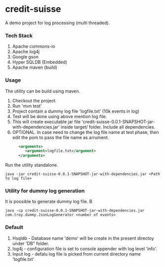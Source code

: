# credit-suisse
A demo project for log processing (multi threaded).

### Tech Stack
1. Apache commons-io
2. Apache log4j
3. Google gson
4. Hyper SQLDB (Embedded)
5. Apache maven (build)

### Usage
The utility can be build using maven.
1. Checkout the project.
2. Run 'mvn test'
3. Project contain a dummy log file 'logfile.txt' (10k events in log)
4. Test will be done using above mention log file.
5. This will create executable jar file 'credit-suisse-0.0.1-SNAPSHOT-jar-with-dependencies.jar' inside target/ folder. Include all dependencies.
6. OPTIONAL. In case need to change the log file name at test phase, then edit the pom to pass the file name as arrument.
``` xml
	  <arguments>
	     <argument>logfile.txt</argument>
	  </arguments>
```

Run the utility standalone.
```
java -jar credit-suisse-0.0.1-SNAPSHOT-jar-with-dependencies.jar <Path to log file>
```

### Utility for dummy log generation
It is poosible to generate dummy log file. B
```
java -cp credit-suisse-0.0.1-SNAPSHOT-jar-with-dependencies.jar com.troy.dummy.JsonLogGenerator <number of events>
```

### Default
1. Hsqldb - Database name 'demo' will be create in the present directoy under 'DB" folder.
2. log4j - configuration file is set to console appender with log level 'info'. 
3. Input log - defalu log file is picked from current directory name 'logfile.txt'

